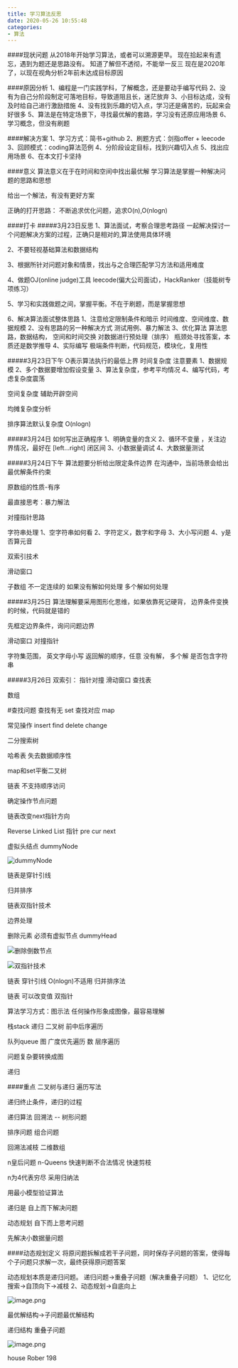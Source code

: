 ```yaml
---
title: 学习算法反思
date: 2020-05-26 10:55:48
categories:
- 算法
---
```

####现状问题
从2018年开始学习算法，或者可以溯源更早。
现在拾起来有遗忘，遇到为题还是思路没有。
知道了解但不透彻，不能举一反三
现在是2020年了，以现在视角分析2年前未达成目标原因

####原因分析
1、编程是一门实践学科，了解概念，还是要动手编写代码
2、没有为自己分阶段制定可落地目标，导致道阻且长，迷茫放弃
3、小目标达成，没有及时给自己进行激励措施
4、没有找到乐趣的切入点，学习还是痛苦的，玩起来会好很多
5、算法是在特定场景下，寻找最优解的套路，学习没有还原应用场景
6、学习概念，但没有刷题

####解决方案
1、学习方式：简书+github
2、刷题方式：剑指offer + leecode
3、回顾模式：coding算法范例
4、分阶段设定目标，找到兴趣切入点
5、找出应用场景
6、在本文打卡坚持

####意义
算法意义在于在时间和空间中找出最优解
学习算法是掌握一种解决问题的思路和思想

给出一个解法，有没有更好方案

正确的打开思路：
不断追求优化问题，追求O(n),O(nlogn)

####打卡
#####3月23日反思
1、算法面试，考察合理思考路径
一起解决探讨一个问题解决方案的过程，正确只是相对的,算法使用具体环境

2、不要轻视基础算法和数据结构

3、根据所针对问题对象和情景，找出与之合理匹配学习方法和适用难度

4、做题OJ(online judge)工具 leecode(偏大公司面试)，HackRanker（技能树专项练习） 

5、学习和实践做题之间，掌握平衡。不在于刷题，而是掌握思想

6、解决算法面试整体思路
1、注意给定限制条件和暗示
时间维度、空间维度、数据规模
2、没有思路的另一种解决方式
测试用例、暴力解法
3、优化算法
算法思路，数据结构，
空间和时间交换
对数据进行预处理（排序）
瓶颈处寻找答案，本质还是数学推导
4、实际编写
极端条件判断，代码规范，模块化，复用性

#####3月23日下午
O表示算法执行的最低上界
时间复杂度
注意要素
1、数据规模
2、多个数据要增加假设变量
3、算法复杂度，参考平均情况
4、编写代码，考虑复杂度震荡

空间复杂度
辅助开辟空间

均摊复杂度分析

排序算法默认复杂度 O(nlogn)

#####3月24日
如何写出正确程序
1、明确变量的含义
2、循环不变量 ，关注边界情况，最好在 [left...right]  闭区间
3、小数据量调试
4、大数据量测试

#####3月24日下午
算法题要分析给出限定条件边界
在沟通中，当前场景会给出最优解条件约束


原数组的性质-有序


最直接思考：暴力解法

对撞指针思路

字符串处理
1、空字符串如何看
2、字符定义，数字和字母
3、大小写问题
4、y是否算元音

双索引技术

滑动窗口

子数组
不一定连续的
如果没有解如何处理
多个解如何处理

#####3月25日
算法理解要采用图形化思维，如果依靠死记硬背，
边界条件变换的时候，代码就是错的

先框定边界条件，询问问题边界



滑动窗口
对撞指针


字符集范围， 英文字母小写
返回解的顺序，任意
没有解，
多个解
是否包含字符串

#####3月26日
双索引：
指针对撞
滑动窗口
查找表

数组

#查找问题
查找有无      set
查找对应      map

常见操作
insert
find
delete
change

二分搜索树

哈希表 失去数据顺序性

map和set平衡二叉树

链表 不支持顺序访问

确定操作节点问题

链表改变next指针方向

Reverse Linked List
指针
pre  cur next

虚拟头结点
dummyNode

![dummyNode](https://upload-images.jianshu.io/upload_images/5526061-040def57403b2b2d.png?imageMogr2/auto-orient/strip%7CimageView2/2/w/1240)

链表是穿针引线

归并排序

链表双指针技术

边界处理

删除元素 必须有虚拟节点
dummyHead

![删除倒数节点](https://upload-images.jianshu.io/upload_images/5526061-5b79b4d46132334e.png?imageMogr2/auto-orient/strip%7CimageView2/2/w/1240)

![双指针技术](https://upload-images.jianshu.io/upload_images/5526061-d1415a6dee8e6910.png?imageMogr2/auto-orient/strip%7CimageView2/2/w/1240)


链表 穿针引线
O(nlogn)不适用
归并排序法

链表 可以改变值
双指针

算法学习方式：图示法
任何操作形象成图像，最容易理解

栈stack
递归
二叉树 前中后序遍历

队列queue
图 广度优先遍历
数 层序遍历

问题复杂要转换成图

递归

####重点
二叉树与递归 遍历写法

递归终止条件，递归的过程

递归算法
回溯法 -- 树形问题

排序问题
组合问题

回溯法减枝
二维数组

n皇后问题
n-Queens
快速判断不合法情况
快速剪枝

n为4代表穷尽
采用归纳法

用最小模型验证算法

递归是     自上而下解决问题

动态规划 自下而上思考问题

先解决小数据量问题

####动态规划定义
将原问题拆解成若干子问题，同时保存子问题的答案，使得每个子问题只求解一次，最终获得原问题答案

动态规划本质是递归问题。
递归问题->重叠子问题（解决重叠子问题）
1、记忆化搜索->自顶向下->减枝
2、动态规划->自底向上

![image.png](https://upload-images.jianshu.io/upload_images/5526061-5509e72e24594dd9.png?imageMogr2/auto-orient/strip%7CimageView2/2/w/1240)

最优解结构->子问题最优解结构

递归结构 重叠子问题

![image.png](https://upload-images.jianshu.io/upload_images/5526061-21951fb997bee7f5.png?imageMogr2/auto-orient/strip%7CimageView2/2/w/1240)

house Rober 198
